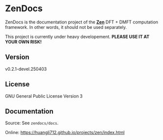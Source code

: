 # ZenDocs

ZenDocs is the documentation project of the [**Zen**](https://github.com/huangli712/Zen) DFT + DMFT computation framework. In other words, it should not be used separately.

This project is currently under heavy developement. **PLEASE USE IT AT YOUR OWN RISK!**

## Version

v0.2.1-devel.250403

## License

GNU General Public License Version 3

## Documentation

Source: See `zendocs/docs`.

Online: https://huangli712.github.io/projects/zen/index.html
